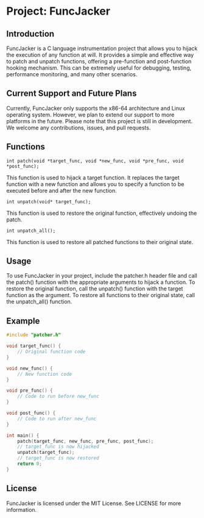 # Project: FuncJacker

## Introduction
FuncJacker is a C language instrumentation project that allows you to hijack the execution of any function at will. It provides a simple and effective way to patch and unpatch functions, offering a pre-function and post-function hooking mechanism. This can be extremely useful for debugging, testing, performance monitoring, and many other scenarios.

## Current Support and Future Plans

Currently, FuncJacker only supports the x86-64 architecture and Linux operating system. However, we plan to extend our support to more platforms in the future. Please note that this project is still in development. We welcome any contributions, issues, and pull requests.

## Functions

`int patch(void *target_func, void *new_func, void *pre_func, void *post_func);`

This function is used to hijack a target function. It replaces the target function with a new function and allows you to specify a function to be executed before and after the new function.

`int unpatch(void* target_func);`

This function is used to restore the original function, effectively undoing the patch.

`int unpatch_all();`

This function is used to restore all patched functions to their original state.

## Usage

To use FuncJacker in your project, include the patcher.h header file and call the patch() function with the appropriate arguments to hijack a function. To restore the original function, call the unpatch() function with the target function as the argument. To restore all functions to their original state, call the unpatch_all() function.

## Example

```c
#include "patcher.h"

void target_func() {
    // Original function code
}

void new_func() {
    // New function code
}

void pre_func() {
    // Code to run before new_func
}

void post_func() {
    // Code to run after new_func
}

int main() {
    patch(target_func, new_func, pre_func, post_func);
    // target_func is now hijacked
    unpatch(target_func);
    // target_func is now restored
    return 0;
}
```

## License

FuncJacker is licensed under the MIT License. See LICENSE for more information.
